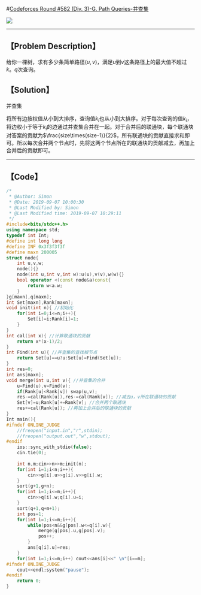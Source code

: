 #[Codeforces Round #582 (Div. 3)-G. Path Queries-并查集](https://codeforces.com/contest/1213)

![](H:\GitHub\Algorithm\Codeforces\https___codeforces.com_contest_1213_problem_G.png)

------



## 【Problem Description】

给你一棵树，求有多少条简单路径$(u,v)$，满足$u$到$v$这条路径上的最大值不超过$k$。$q$次查询。

## 【Solution】

并查集

将所有边按权值从小到大排序，查询值$k_i$也从小到大排序。对于每次查询的值$k_i$，将边权小于等于$k_i$的边通过并查集合并在一起。对于合并后的联通块，每个联通块对答案的贡献为$\frac{size\times(size-1)}{2}$，所有联通块的贡献直接求和即可。所以每次合并两个节点时，先将这两个节点所在的联通块的贡献减去，再加上合并后的贡献即可。

------



## 【Code】

```cpp
/*
 * @Author: Simon 
 * @Date: 2019-09-07 10:00:30 
 * @Last Modified by: Simon
 * @Last Modified time: 2019-09-07 10:29:11
 */
#include<bits/stdc++.h>
using namespace std;
typedef int Int;
#define int long long
#define INF 0x3f3f3f3f
#define maxn 200005
struct node{
    int u,v,w;
    node(){}
    node(int u,int v,int w):u(u),v(v),w(w){}
    bool operator <(const node&a)const{
        return w<a.w;
    }
}g[maxn],q[maxn];
int Set[maxn],Rank[maxn];
void init(int n){ //初始化
    for(int i=0;i<=n;i++){
        Set[i]=i;Rank[i]=1;
    }
}
int cal(int x){ //计算联通块的贡献
    return x*(x-1)/2;
}
int Find(int u){ //并查集的查找根节点
    return Set[u]==u?u:Set[u]=Find(Set[u]);
}
int res=0;
int ans[maxn];
void merge(int u,int v){ //并查集的合并
    u=Find(u),v=Find(v);
    if(Rank[u]<Rank[v]) swap(u,v);
    res-=cal(Rank[u]),res-=cal(Rank[v]); //减去u，v所在联通块的贡献
    Set[v]=u;Rank[u]+=Rank[v]; //合并两个联通块
    res+=cal(Rank[u]); //再加上合并后的联通块的贡献
}
Int main(){
#ifndef ONLINE_JUDGE
    //freopen("input.in","r",stdin);
    //freopen("output.out","w",stdout);
#endif
    ios::sync_with_stdio(false);
    cin.tie(0);
    
    int n,m;cin>>n>>m;init(n);
    for(int i=1;i<n;i++){
        cin>>g[i].u>>g[i].v>>g[i].w;
    }
    sort(g+1,g+n);
    for(int i=1;i<=m;i++){
        cin>>q[i].w;q[i].u=i;
    }
    sort(q+1,q+m+1);
    int pos=1;
    for(int i=1;i<=m;i++){
        while(pos<n&&g[pos].w<=q[i].w){
            merge(g[pos].u,g[pos].v);
            pos++;
        }
        ans[q[i].u]=res;
    }
    for(int i=1;i<=m;i++) cout<<ans[i]<<" \n"[i==m];
#ifndef ONLINE_JUDGE
    cout<<endl;system("pause");
#endif
    return 0;
}
```
